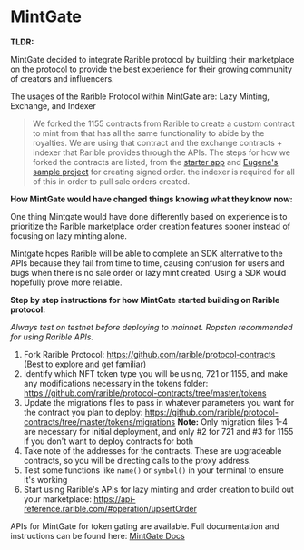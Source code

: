 # MintGate
**TLDR:** 

MintGate decided to integrate Rarible protocol by building their marketplace on the protocol to provide the best experience for their growing community of creators and influencers.

The usages of the Rarible Protocol within MintGate are:
Lazy Minting, Exchange, and Indexer
> We forked the 1155 contracts from Rarible to create a custom contract to mint from that has all the same functionality to abide by the royalties.
We are using that contract and the exchange contracts + indexer that Rarible provides through the APIs.
The steps for how we forked the contracts are listed, from the [starter app](https://github.com/austintgriffith/scaffold-eth/tree/rarible-starter-app) and [Eugene's sample project](https://github.com/rarible/protocol-example) for creating signed order.
the indexer is required for all of this in order to pull sale orders created.

**How MintGate would have changed things knowing what they know now:**

One thing Mintgate would have done differently based on experience is to prioritize the Rarible marketplace order creation features sooner instead of focusing on lazy minting alone. 

Mintgate hopes Rarible will be able to complete an SDK alternative to the APIs because they fail from time to time, causing confusion for users and bugs when there is no sale order or lazy mint created. Using a SDK would hopefully prove more reliable.  

**Step by step instructions for how MintGate started building on Rarible protocol:**

*Always test on testnet before deploying to mainnet. Ropsten recommended for using Rarible APIs.*

1. Fork Rarible Protocol: https://github.com/rarible/protocol-contracts (Best to explore and get familiar)
2. Identify which NFT token type you will be using, 721 or 1155, and make any modifications necessary in the tokens folder: https://github.com/rarible/protocol-contracts/tree/master/tokens
3. Update the migrations files to pass in whatever parameters you want for the contract you plan to deploy: https://github.com/rarible/protocol-contracts/tree/master/tokens/migrations
      **Note:** Only migration files 1-4 are necessary for initial deployment, and only #2 for 721 and #3 for 1155 if you don't want to deploy contracts for both
4. Take note of the addresses for the contracts. These are upgradeable contracts, so you will be directing calls to the proxy address. 
5. Test some functions like `name()` or `symbol()` in your terminal to ensure it's working
6. Start using Rarible's APIs for lazy minting and order creation to build out your marketplace: https://api-reference.rarible.com/#operation/upsertOrder

APIs for MintGate for token gating are available.
Full documentation and instructions can be found here:
[MintGate Docs](https://mintgate.gitbook.io/mintgate-docs/)
